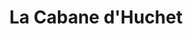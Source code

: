 ---
title: "La Cabane d'Huchet"
url: /moliets-et-maa/la-cabane-dhuchet/
shop: décoration intérieure
---